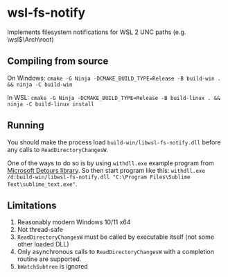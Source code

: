 # wsl-fs-notify

Implements filesystem notifications for WSL 2 UNC paths (e.g. \\wsl$\Arch\root)

## Compiling from source
On Windows: `cmake -G Ninja -DCMAKE_BUILD_TYPE=Release -B build-win . && ninja -C build-win`

In WSL: `cmake -G Ninja -DCMAKE_BUILD_TYPE=Release -B build-linux . && ninja -C build-linux install`

## Running
You should make the process load `build-win/libwsl-fs-notify.dll` before any calls to `ReadDirectoryChangesW`.

One of the ways to do so is by using `withdll.exe` example program from [Microsoft Detours library](https://github.com/microsoft/Detours).
So then start program like this: `withdll.exe /d:build-win/libwsl-fs-notify.dll "C:\Program Files\Sublime Text\sublime_text.exe"`.

## Limitations
1. Reasonably modern Windows 10/11 x64
2. Not thread-safe
3. `ReadDirectoryChangesW` must be called by executable itself (not some other loaded DLL)
4. Only asynchronous calls to `ReadDirectoryChangesW` with a completion routine are supported.
5. `bWatchSubtree` is ignored
